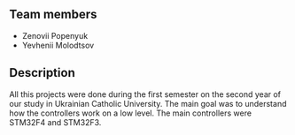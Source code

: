 ## Team members
- Zenovii Popenyuk
- Yevhenii Molodtsov

## Description
All this projects were done during the first semester on the second year of our study in Ukrainian Catholic University. The main goal was to understand how the controllers work on a low level.
The main controllers were STM32F4 and STM32F3.
